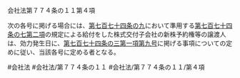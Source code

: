 会社法第７７４条の１１第４項

次の各号に掲げる場合には、[第七百七十四条の九](会社法＿＿＿＿第７７４条の９)において準用する[第七百七十四条の七第二項](会社法＿＿＿＿第７７４条の７第２項)の規定による給付をした株式交付子会社の新株予約権等の譲渡人は、効力発生日に、[第七百七十四条の三第一項第九号](会社法＿＿＿＿第７７４条の３第１項第９号)に掲げる事項についての定めに従い、当該各号に定める者となる。

#会社法
#会社法/第７７４条の１１
#会社法/第７７４条の１１/第４項
